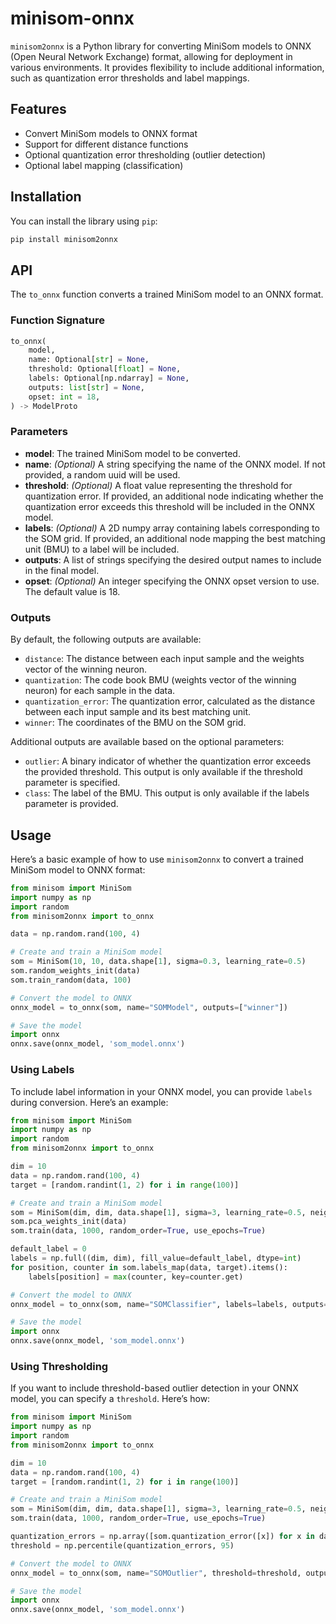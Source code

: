 # minisom-onnx

`minisom2onnx`  is a Python library for converting MiniSom models to ONNX (Open Neural Network Exchange) format, allowing for deployment in various environments. It provides flexibility to include additional information, such as quantization error thresholds and label mappings.

## Features

- Convert MiniSom models to ONNX format
- Support for different distance functions
- Optional quantization error thresholding (outlier detection)
- Optional label mapping (classification)

## Installation

You can install the library using `pip`:

```bash
pip install minisom2onnx
```

## API

The `to_onnx` function converts a trained MiniSom model to an ONNX format.

### Function Signature

```python
to_onnx(
    model, 
    name: Optional[str] = None,
    threshold: Optional[float] = None,
    labels: Optional[np.ndarray] = None,
    outputs: list[str] = None,
    opset: int = 18,
) -> ModelProto
```

### Parameters

- **model**: The trained MiniSom model to be converted.
- **name**: *(Optional)* A string specifying the name of the ONNX model. If not provided, a random uuid will be used.
- **threshold**: *(Optional)* A float value representing the threshold for quantization error. If provided, an additional node indicating whether the quantization error exceeds this threshold will be included in the ONNX model.
- **labels**: *(Optional)* A 2D numpy array containing labels corresponding to the SOM grid. If provided, an additional node mapping the best matching unit (BMU) to a label will be included.
- **outputs**: A list of strings specifying the desired output names to include in the final model.
- **opset**: *(Optional)* An integer specifying the ONNX opset version to use. The default value is 18.

### Outputs
By default, the following outputs are available:

- `distance`: The distance between each input sample and the weights vector of the winning neuron.
- `quantization`: The code book BMU (weights vector of the winning neuron) for each sample in the data.
- `quantization_error`: The quantization error, calculated as the distance between each input sample and its best matching unit.
- `winner`: The coordinates of the BMU on the SOM grid.

Additional outputs are available based on the optional parameters:

- `outlier`: A binary indicator of whether the quantization error exceeds the provided threshold. This output is only available if the threshold parameter is specified.
- `class`: The label of the BMU. This output is only available if the labels parameter is provided.


## Usage

Here’s a basic example of how to use `minisom2onnx` to convert a trained MiniSom model to ONNX format:


```python
from minisom import MiniSom
import numpy as np
import random
from minisom2onnx import to_onnx

data = np.random.rand(100, 4)

# Create and train a MiniSom model
som = MiniSom(10, 10, data.shape[1], sigma=0.3, learning_rate=0.5)
som.random_weights_init(data)
som.train_random(data, 100)

# Convert the model to ONNX
onnx_model = to_onnx(som, name="SOMModel", outputs=["winner"])

# Save the model
import onnx
onnx.save(onnx_model, 'som_model.onnx')

````

### Using Labels

To include label information in your ONNX model, you can provide `labels` during conversion. Here’s an example:

```python
from minisom import MiniSom
import numpy as np
import random
from minisom2onnx import to_onnx

dim = 10
data = np.random.rand(100, 4)
target = [random.randint(1, 2) for i in range(100)]

# Create and train a MiniSom model
som = MiniSom(dim, dim, data.shape[1], sigma=3, learning_rate=0.5, neighborhood_function='triangle', random_seed=10)
som.pca_weights_init(data)
som.train(data, 1000, random_order=True, use_epochs=True)

default_label = 0
labels = np.full((dim, dim), fill_value=default_label, dtype=int)
for position, counter in som.labels_map(data, target).items():
    labels[position] = max(counter, key=counter.get)

# Convert the model to ONNX
onnx_model = to_onnx(som, name="SOMClassifier", labels=labels, outputs=["class"])

# Save the model
import onnx
onnx.save(onnx_model, 'som_model.onnx')
```

### Using Thresholding

If you want to include threshold-based outlier detection in your ONNX model, you can specify a `threshold`. Here’s how:

```python
from minisom import MiniSom
import numpy as np
import random
from minisom2onnx import to_onnx

dim = 10
data = np.random.rand(100, 4)
target = [random.randint(1, 2) for i in range(100)]

# Create and train a MiniSom model
som = MiniSom(dim, dim, data.shape[1], sigma=3, learning_rate=0.5, neighborhood_function='triangle', random_seed=10)
som.train(data, 1000, random_order=True, use_epochs=True)

quantization_errors = np.array([som.quantization_error([x]) for x in data])
threshold = np.percentile(quantization_errors, 95)

# Convert the model to ONNX
onnx_model = to_onnx(som, name="SOMOutlier", threshold=threshold, outputs=["outlier"])

# Save the model
import onnx
onnx.save(onnx_model, 'som_model.onnx')
```